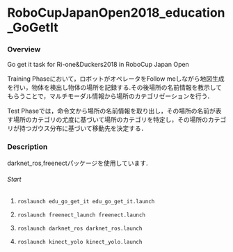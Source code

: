 # RoboCupJapanOpen2018_education_GoGetIt

### Overview  

Go get it task for Ri-one&Duckers2018 in RoboCup Japan Open 

Training Phaseにおいて，ロボットがオペレータをFollow meしながら地図生成を行い，物体を検出し物体の場所を記録する.その後場所の名前情報を教示してもらうことで，マルチモーダル情報から場所のカテゴリゼーションを行う． 

Test Phaseでは，命令文から場所の名前情報を取り出し，その場所の名前が表す場所のカテゴリの尤度に基づいて場所のカテゴリを特定し，その場所のカテゴリが持つガウス分布に基づいて移動先を決定する．

### Description

darknet_ros,freenectパッケージを使用しています.

###### Start

1. `roslaunch edu_go_get_it edu_go_get_it.launch` 

2. `roslaunch freenect_launch freenect.launch` 

2. `roslaunch darknet_ros darknet_ros.launch`

2. `roslaunch kinect_yolo kinect_yolo.launch` 
